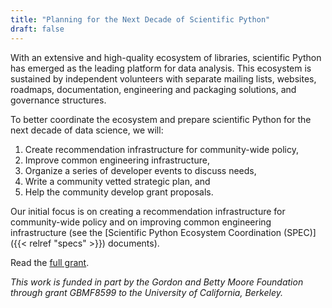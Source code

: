 ```yaml
---
title: "Planning for the Next Decade of Scientific Python"
draft: false
---
```


With an extensive and high-quality ecosystem of libraries, scientific Python
has emerged as the leading platform for data analysis.
This ecosystem is sustained by independent volunteers with separate mailing
lists, websites, roadmaps, documentation, engineering and packaging solutions,
and governance structures.

To better coordinate the ecosystem and prepare scientific Python
for the next decade of data science, we will:

1. Create recommendation infrastructure for community-wide policy,
2. Improve common engineering infrastructure,
3. Organize a series of developer events to discuss needs,
4. Write a community vetted strategic plan, and
5. Help the community develop grant proposals.

Our initial focus is on creating a recommendation infrastructure for
community-wide policy and on improving common engineering infrastructure (see
the [Scientific Python Ecosystem Coordination (SPEC)]({{< relref "specs" >}})
documents).

Read the [full grant](doc/scientific-python-planning-grant-2020.pdf).

*This work is funded in part by the Gordon and Betty Moore Foundation through
grant GBMF8599 to the University of California, Berkeley.*
